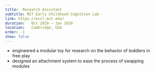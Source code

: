 ```yaml
---
title:  Research Assistant
subtitle: MIT Early Childhood Cognition Lab
link: https://eccl.mit.edu/
duration:   Oct 2019 – Jan 2020
location:   Cambridge, USA
order: -1
show: false
---
```


- engineered a modular toy for research on the behavior of toddlers in free play
- designed an attachment system to ease the process of swapping modules